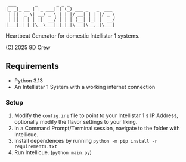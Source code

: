 
```
 ___       _       _ _ _                 
|_ _|_ __ | |_ ___| | (_) ___ _   _  ___ 
 | || '_ \| __/ _ \ | | |/ __| | | |/ _ \
 | || | | | ||  __/ | | | (__| |_| |  __/
|___|_| |_|\__\___|_|_|_|\___|\__,_|\___|
```
Heartbeat Generator for domestic Intellistar 1 systems.

(C) 2025 9D Crew

## Requirements

* Python 3.13
* An Intellistar 1 System with a working internet connection

### Setup

1. Modify the `config.ini` file to point to your Intellistar 1's IP Address, optionally modify the flavor settings to your liking.
2. In a Command Prompt/Terminal session, navigate to the folder with Intellicue.
3. Install dependences by running `python -m pip install -r requirements.txt`
4. Run Intellicue. (`python main.py`)
